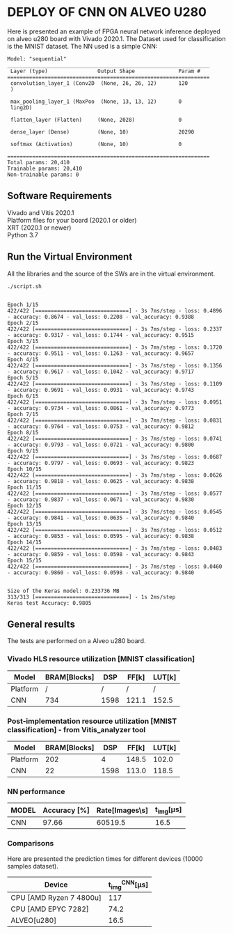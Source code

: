 # DEPLOY OF CNN ON ALVEO U280

Here is presented an example of FPGA neural network inference deployed on alveo u280 board with Vivado 2020.1. The Dataset used for classification is the MNIST dataset. The NN used is a simple CNN: 
```
Model: "sequential"
_________________________________________________________________
 Layer (type)                Output Shape              Param #   
=================================================================
 convolution_layer_1 (Conv2D  (None, 26, 26, 12)       120       
 )                                                               
                                                                 
 max_pooling_layer_1 (MaxPoo  (None, 13, 13, 12)       0         
 ling2D)                                                         
                                                                 
 flatten_layer (Flatten)     (None, 2028)              0         
                                                                 
 dense_layer (Dense)         (None, 10)                20290     
                                                                 
 softmax (Activation)        (None, 10)                0         
                                                                 
=================================================================
Total params: 20,410
Trainable params: 20,410
Non-trainable params: 0
```

## Software Requirements
Vivado and Vitis 2020.1 <br />
Platform files for your board (2020.1 or older) <br />
XRT (2020.1 or newer) <br />
Python 3.7

## Run the Virtual Environment
All the libraries and the source of the SWs are in the virtual environment.
```
./script.sh


Epoch 1/15
422/422 [==============================] - 3s 7ms/step - loss: 0.4896 - accuracy: 0.8674 - val_loss: 0.2208 - val_accuracy: 0.9388
Epoch 2/15
422/422 [==============================] - 3s 7ms/step - loss: 0.2337 - accuracy: 0.9317 - val_loss: 0.1744 - val_accuracy: 0.9515
Epoch 3/15
422/422 [==============================] - 3s 7ms/step - loss: 0.1720 - accuracy: 0.9511 - val_loss: 0.1263 - val_accuracy: 0.9657
Epoch 4/15
422/422 [==============================] - 3s 7ms/step - loss: 0.1356 - accuracy: 0.9617 - val_loss: 0.1042 - val_accuracy: 0.9717
Epoch 5/15
422/422 [==============================] - 3s 7ms/step - loss: 0.1109 - accuracy: 0.9691 - val_loss: 0.0931 - val_accuracy: 0.9743
Epoch 6/15
422/422 [==============================] - 3s 7ms/step - loss: 0.0951 - accuracy: 0.9734 - val_loss: 0.0861 - val_accuracy: 0.9773
Epoch 7/15
422/422 [==============================] - 3s 7ms/step - loss: 0.0831 - accuracy: 0.9764 - val_loss: 0.0753 - val_accuracy: 0.9812
Epoch 8/15
422/422 [==============================] - 3s 7ms/step - loss: 0.0741 - accuracy: 0.9793 - val_loss: 0.0721 - val_accuracy: 0.9800
Epoch 9/15
422/422 [==============================] - 3s 7ms/step - loss: 0.0687 - accuracy: 0.9797 - val_loss: 0.0693 - val_accuracy: 0.9823
Epoch 10/15
422/422 [==============================] - 3s 7ms/step - loss: 0.0626 - accuracy: 0.9818 - val_loss: 0.0625 - val_accuracy: 0.9838
Epoch 11/15
422/422 [==============================] - 3s 7ms/step - loss: 0.0577 - accuracy: 0.9837 - val_loss: 0.0671 - val_accuracy: 0.9830
Epoch 12/15
422/422 [==============================] - 3s 7ms/step - loss: 0.0545 - accuracy: 0.9841 - val_loss: 0.0635 - val_accuracy: 0.9840
Epoch 13/15
422/422 [==============================] - 3s 7ms/step - loss: 0.0512 - accuracy: 0.9853 - val_loss: 0.0595 - val_accuracy: 0.9838
Epoch 14/15
422/422 [==============================] - 3s 7ms/step - loss: 0.0483 - accuracy: 0.9859 - val_loss: 0.0598 - val_accuracy: 0.9843
Epoch 15/15
422/422 [==============================] - 3s 7ms/step - loss: 0.0460 - accuracy: 0.9860 - val_loss: 0.0598 - val_accuracy: 0.9840


Size of the Keras model: 0.233736 MB
313/313 [==============================] - 1s 2ms/step
Keras test Accuracy: 0.9805

```


## General results

The tests are performed on a Alveo u280 board.  
 
### Vivado HLS resource utilization [MNIST classification]

|Model                |BRAM[Blocks]|DSP|FF[k]|LUT[k]|
|---------------------|------------|---|-----|------|
|Platform             |/           |/  |/    |/     |
|CNN  |734         |1598 |121.1 |152.5 |
 
### Post-implementation resource utilization [MNIST classification] - from Vitis_analyzer tool

|Model                |BRAM[Blocks]|DSP|FF[k]|LUT[k]|
|---------------------|------------|---|-----|------|
|Platform             |202         |4  |148.5|102.0 |
|CNN  |22          |1598 |113.0 |118.5  |

### NN performance
  
|MODEL              |Accuracy [\%]|Rate[Images\s]|t<sub>img</sub>[&#956;s]|
|-------------------|-------------|--------------|------------------------|
|CNN                |97.66        |60519.5         |          16.5            |

  
### Comparisons
  
Here are presented the prediction times for different devices (10000 samples dataset).

|Device             |t<sub>img</sub><sup>CNN</sup>[&#956;s]|
|-------------------|--------------------------------------|
|CPU [AMD Ryzen 7 4800u]         |117                                                                   
|CPU [AMD EPYC 7282]       |74.2                             |
|ALVEO[u280]       |16.5                                     |

